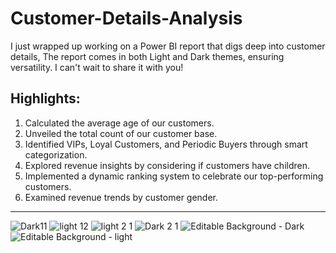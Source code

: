 # Customer-Details-Analysis

I just wrapped up working on a Power BI report that digs deep into customer details, The report comes in both Light and Dark themes, ensuring versatility. I can't wait to share it with you!

## Highlights:

1. Calculated the average age of our customers.
2. Unveiled the total count of our customer base.
3. Identified VIPs, Loyal Customers, and Periodic Buyers through smart categorization.
4. Explored revenue insights by considering if customers have children.
5. Implemented a dynamic ranking system to celebrate our top-performing customers.
6. Examined revenue trends by customer gender.


_________________

![Dark11](https://github.com/karimdiab97/Customer-Details-Analysis/assets/101432419/720fe2f5-425f-4707-9a5f-67240cda85e1)
![light 12](https://github.com/karimdiab97/Customer-Details-Analysis/assets/101432419/32f282fd-f363-4bd1-9a15-de4986aeb726)
![light 2 1](https://github.com/karimdiab97/Customer-Details-Analysis/assets/101432419/88b44124-eab3-4efd-8ef6-fb89e9e501f0)
![Dark 2 1](https://github.com/karimdiab97/Customer-Details-Analysis/assets/101432419/6875b260-cc7c-4d79-8c02-f27ef4b1eca8)
![Editable Background - Dark](https://github.com/karimdiab97/Customer-Details-Analysis/assets/101432419/47bf16b6-8d29-4b86-af33-72d38d5d38c2)
![Editable Background - light](https://github.com/karimdiab97/Customer-Details-Analysis/assets/101432419/47c36b57-12ef-4002-9efd-1930bbd984ab)



